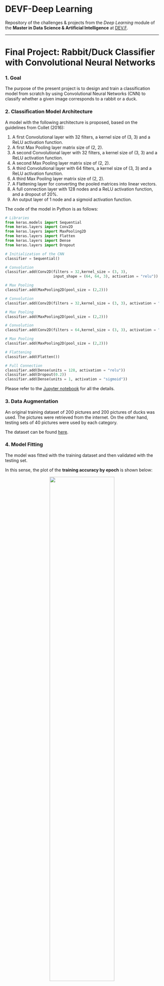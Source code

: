# DEVF-Deep Learning
Repository of the challenges &amp; projects from the *Deep Learning* module of the **Master in Data Science & Artificial Intelligence** at [DEV.F](https://www.devf.la/master/data/mx).

_____

# Final Project: **Rabbit/Duck Classifier with Convolutional Neural Networks**

### **1. Goal**

The purpose of the present project is to design and train a classification model from scratch by using Convolutional Neural Networks (CNN) to classify whether a given image corresponds to a rabbit or a duck.

### **2. Classification Model Architecture**

A model with the following architecture is proposed, based on the guidelines from Collet (2016):
1. A first Convolutional layer with 32 filters, a kernel size of (3, 3) and a ReLU activation function.
2. A first Max Pooling layer matrix size of (2, 2).
3. A second Convolutional layer with 32 filters, a kernel size of (3, 3) and a ReLU activation function.
4. A second Max Pooling layer matrix size of (2, 2).
5. A third Convolutional layer with 64 filters, a kernel size of (3, 3) and a ReLU activation function.
5. A third Max Pooling layer matrix size of (2, 2).
6. A Flattening layer for converting the pooled matrices into linear vectors.
7. A full connection layer with 128 nodes and a ReLU activation function, and a dropout of 20%.
8. An output layer of 1 node and a sigmoid activation function.

The code of the model in Python is as follows:
```python
# Libraries
from keras.models import Sequential
from keras.layers import Conv2D
from keras.layers import MaxPooling2D
from keras.layers import Flatten
from keras.layers import Dense
from keras.layers import Dropout

# Initialization of the CNN
classifier = Sequential()

# Convolution
classifier.add(Conv2D(filters = 32,kernel_size = (3, 3), 
                      input_shape = (64, 64, 3), activation = "relu"))

# Max Pooling
classifier.add(MaxPooling2D(pool_size = (2,2)))

# Convolution
classifier.add(Conv2D(filters = 32,kernel_size = (3, 3), activation = "relu"))

# Max Pooling
classifier.add(MaxPooling2D(pool_size = (2,2)))

# Convolution
classifier.add(Conv2D(filters = 64,kernel_size = (3, 3), activation = "relu"))

# Max Pooling
classifier.add(MaxPooling2D(pool_size = (2,2)))

# Flattening
classifier.add(Flatten())

# Full Connection
classifier.add(Dense(units = 128, activation = "relu"))
classifier.add(Dropout(0.2))
classifier.add(Dense(units = 1, activation = "sigmoid"))
```

Please refer to the <a href="https://github.com/DanielEduardoLopez/DEVF-DeepLearning/blob/main/FinalProject_RabbitClassifier_CNN.ipynb"> Jupyter notebook</a> for all the details. 

### **3. Data Augmentation**
An original training dataset of 200 pictures and 200 pictures of ducks was used. The pictures were retrieved from the internet. On the other hand, testing sets of 40 pictures were used by each category.

The dataset can be found
<a href="https://drive.google.com/drive/folders/10PTdJztG3Wb7-Ch21jNQ3ZayyLvWMWLp?usp=sharing"> here</a>.

### 4. **Model Fitting**

The model was fitted with the training dataset and then validated with the testing set.

In this sense, the plot of the **training accuracy by epoch** is shown below:

<p align="center">
	<img src="Classifier_Images/Fig1_TrainingAccuracy.png?raw=true" width=65% height=65%>
</p>

The training accuracy curve raised from an initial value of 0.55 to a final value of about 0.80. So, the profile of the curve falls into the expectable and desirable for this case.

Moreover, the plot of the **training loss by epoch** is shown below:

<p align="center">
	<img src="Classifier_Images/Fig2_TrainingLoss.png?raw=true" width=65% height=65%>
</p>

Likewise, the training loss decreased from an initial value of about 0.68 to a final value of 0.40.

On the other hand, the plot of the **testing accuracy by epoch** is shown below:

<p align="center">
	<img src="Classifier_Images/Fig3_TestingAccuracy.png?raw=true" width=65% height=65%>
</p>

Unlike the training accuracy plot, the testing accuracy beahvior by epoch is erratic and follow no distintive trend. This might suggest two issues: The testing set is too small and the fitted model is incapable of provide generalizable results, which render the model as a **bad** model.

Furthermore, the plot of the **testing loss by epoch** is shown below:

<p align="center">
	<img src="Classifier_Images/Fig4_TestingLoss.png?raw=true" width=65% height=65%>
</p>

As expectable from the testing accuracy plot, the testing loss by epoch is erratic and even ends with a higher loss in comparison with the begining loss, which of course means that the fitted model is useless.

### **5. Model Testing**

This is the fun part. Besides the issues with the model, a couple of different images resembling rabbits and ducks were pass down to the model to see if it was capable to accurately classify the objects.

<p align="center">
	<img src="Classifier_Images/Fig5_TestImage1.png?raw=true" width=35% height=35%>
</p>

```bash
1/1 [==============================] - 0s 26ms/step
array([[1.]], dtype=float32)
```

So, according to the model, the rabbit figure is a **rabbit**.

<p align="center">
	<img src="Classifier_Images/Fig6_TestImage2.png?raw=true" width=35% height=35%>
</p>

```bash
1/1 [==============================] - 0s 23ms/step
array([[1.]], dtype=float32)
```

Then, according to the model, the stuffed toy is a **rabbit**.

<p align="center">
	<img src="Classifier_Images/Fig7_TestImage3.png?raw=true" width=35% height=35%>
</p>

```bash
1/1 [==============================] - 0s 23ms/step
array([[0.]], dtype=float32)
```

As expectable, the duck is a **duck**.

<p align="center">
	<img src="Classifier_Images/Fig8_TestImage4.png?raw=true" width=35% height=35%>
</p>

```bash
1/1 [==============================] - 0s 26ms/step
array([[0.]], dtype=float32)
```

Therefore, according to the model, the duck drawing is a **duck**.

<p align="center">
	<img src="Classifier_Images/Fig9_TestImage5.png?raw=true" width=35% height=35%>
</p>

```bash
1/1 [==============================] - 0s 23ms/step
array([[1.]], dtype=float32)
```

Thus, according to the model, the famous rabbit-duck illusion (which actually inspired this whole project) ir more a **rabbit** than a duck.

### **6. Conclusions**

A rabbit/duck classifier was built using convolutional neural networks in Keras and Tensorflow. And, despite the bad results obtained with the testing accuracy and loss metrics, the model was able to correctly classify some pictures of rabbits and ducks. 

The result is positive taking into account the extremely small dataset used for training the model with only 200 pictures by category.

Notwithstanding the above, it is noteworthy that the difference between training and testing accuracy was of about 0.20, which strongly suggests that overfitting might have ocurred within the model. 

Thus, in order to provide generalizability and accurate predictions, it is advisable to train the model with a larger dataset, such as one with 2000-5000 images; as well as using a larger testing dataset such as one with 1000 images to get a more accurate evaluation of the performance of the model.

### **7. References**
* **Collet, F. (2016).** *Building powerful image classification models using very little data*. https://blog.keras.io/building-powerful-image-classification-models-using-very-little-data.html
* **Sarkar, T. (2019).** *Keras utility methods for streamlining training of convolutional neural net*. https://github.com/tirthajyoti/Deep-learning-with-Python/blob/master/Notebooks/Keras_flow_from_directory.ipynb
